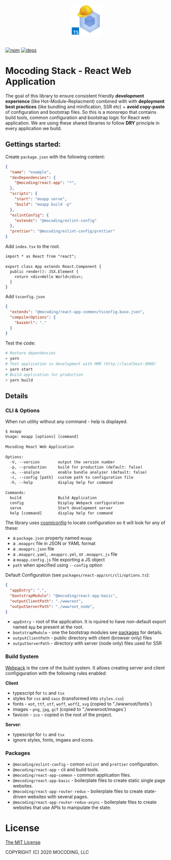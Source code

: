 <div align="center">
  <a href="https://github.com/mocoding-software/react-app">
    <img src="https://raw.githubusercontent.com/mocoding-software/react-app/master/icon.png">
  </a>
  <br>
  <br>
</div>

[![npm][npm-image]][npm-url]
[![deps][deps]][deps-url]
# Mocoding Stack - React Web Application

The goal of this library to ensure consistent friendly **development experience** (like Hot-Module-Replacment) combined with with **deployment best practices** (like bundling and minification, SSR etc) + **avoid copy-paste** of configuration and bootstrap files. So this is a monorepo that contains build tools, common configuration and bootstrap logic for React web application. We are using these shared libraries to follow **DRY** principle in every application we build. 

## Gettings started:

Create `package.json` with the following content:

```json
{
  "name": "example",  
  "devDependencies": {
    "@mocoding/react-app": "*",    
  },  
  "scripts": {
    "start": "moapp serve",    
    "build": "moapp build -p"
  },
  "eslintConfig": {
    "extends": "@mocoding/eslint-config"
  },
  "prettier": "@mocoding/eslint-config/prettier"
}
```

Add `index.tsx` to the root.

```tsx
import * as React from "react";

export class App extends React.Component {
  public render(): JSX.Element {
    return <div>Hello World</div>;
  }
}
```

Add `tsconfig.json`

```json
{
  "extends": "@mocoding/react-app-common/tsconfig.base.json",
  "compilerOptions": {
    "baseUrl": "."
  }
}
```

Test the code:

```sh
# Restore dependencies
> yarn
# Test application in development with HMR (http://localhost:3000)
> yarn start
# Build application for production
> yarn build
```

## Details

### CLI & Options

When run utility without any command - help is displayed.
```
$ moapp
Usage: moapp [options] [command]

Mocoding React Web Application

Options:
  -V, --version        output the version number
  -p, --production     build for production (default: false)
  -a, --analyze        enable bundle analyzer (default: false)
  -c, --config [path]  custom path to configuration file
  -h, --help           display help for command

Commands:
  build                Build Application
  config               Display Webpack configuration
  serve                Start development server
  help [command]       display help for command
```

The library uses [cosmiconfig](https://github.com/davidtheclark/cosmiconfig) to locate configuration so it will look for any of these:
- a `package.json` property named `moapp`
- a `.moapprc` file in JSON or YAML format
- a `.moapprc.json` file
- a `.moapprc.yaml`, `.moapprc.yml`, or `.moapprc.js` file
- a `moapp.config.js` file exporting a JS object
- `path` when specified using `--config` option

Default Configuration (see `packages/react-app/src/cli/options.ts`):
```json
{
  "appEntry": ".",
  "bootstrapModule": "@mocoding/react-app-basic",
  "outputClientPath": "./wwwroot",
  "outputServerPath": "./wwwroot_node",
}
```

* `appEntry` - root of the application. It is rquired to have non-default export named `App` be present at the root.
* `bootstrapModule` - one the bootstrap modules see [packages](#packages) for details.
* `outputClientPath` - public directory with client (browser only) files
* `outputServerPath` - directory with server (node only) files used for SSR

### Build System

[Webpack](https://github.com/webpack/webpack) is the core of the build system. It allows creating server and client configiguration with the following rules enabled:

**Client**
- typescript for `ts` and `tsx`
- styles for `css` and `sass` (transformed into `styles.css`)
- fonts - `eot`, `ttf`, `otf`, `woff`, `woff2`, `svg` (copied to "./wwwroot/fonts`)
- images - `png`, `jpg`, `gif` (copied to "./wwwroot/images`)
- favicon - `ico` - copied in the root of the project.

**Server**:
- typescript for `ts` and `tsx`
- ignore styles, fonts, imgaes and icons.

### Packages

* `@mocoding/eslint-config` - comon `eslint` and `prettier` configuration.
* `@mocoding/react-app` - cli and build tools.
* `@mocoding/react-app-common` - common application files. 
* `@mocoding/react-app-basic` - boilerplate files to create static single page websites.
* `@mocoding/react-app-router-redux` - boilerplate files to create state-driven websites with several pages.
* `@mocoding/react-app-router-redux-async` - boilerplate files to create websites that use APIs to manipulate the state.

License
=======

[The MIT License](https://raw.githubusercontent.com/mocoding-software/react-app/master/LICENSE)

COPYRIGHT (C) 2020 MOCODING, LLC

[npm-image]: https://img.shields.io/npm/v/@mocoding/react-app.svg?style=flat-square
[npm-url]: https://www.npmjs.com/package/@mocoding/react-app

[deps]: https://img.shields.io/david/mocoding-software/react-app.svg
[deps-url]: https://david-dm.org/mocoding-software/react-app
